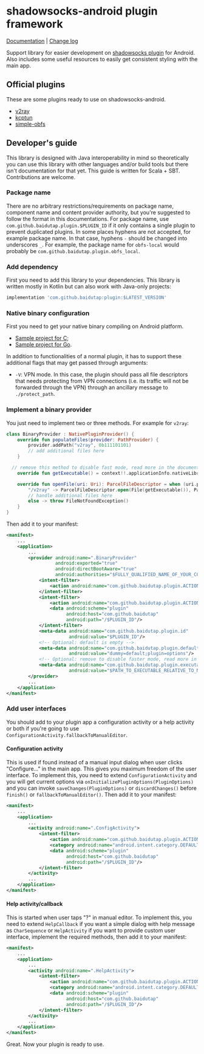 # shadowsocks-android plugin framework

[Documentation](doc.md) | [Change log](CHANGES.md)

Support library for easier development on [shadowsocks
 plugin](https://github.com/shadowsocks/shadowsocks-org/issues/28) for Android. Also includes some
 useful resources to easily get consistent styling with the main app.

## Official plugins

These are some plugins ready to use on shadowsocks-android.

* [v2ray](https://github.com/shadowsocks/v2ray-plugin-android)
* [kcptun](https://github.com/shadowsocks/kcptun-android/releases)
* [simple-obfs](https://github.com/shadowsocks/simple-obfs-android/releases)

## Developer's guide

This library is designed with Java interoperability in mind so theoretically you can use this
 library with other languages and/or build tools but there isn't documentation for that yet. This
 guide is written for Scala + SBT. Contributions are welcome.

### Package name

There are no arbitrary restrictions/requirements on package name, component name and content
 provider authority, but you're suggested to follow the format in this documentations. For package
 name, use `com.github.baidutap.plugin.$PLUGIN_ID` if it only contains a single plugin to
 prevent duplicated plugins. In some places hyphens are not accepted, for example package name. In
 that case, hyphens `-` should be changed into underscores `_`. For example, the package name for
 `obfs-local` would probably be `com.github.baidutap.plugin.obfs_local`.

### Add dependency

First you need to add this library to your dependencies.
This library is written mostly in Kotlin but can also work with Java-only projects:

```gradle
implementation 'com.github.baidutap:plugin:$LATEST_VERSION'
```

### Native binary configuration

First you need to get your native binary compiling on Android platform.

* [Sample project for C](https://github.com/shadowsocks/simple-obfs-android/tree/4f82c4a4e415d666e70a7e2e60955cb0d85c1615);
* [Sample project for Go](https://github.com/shadowsocks/v2ray-plugin-android/tree/172bd4cec0276112828614482fb646b79dbf1540).

In addition to functionalities of a normal plugin, it has to support these additional flags that
 may get passed through arguments:

* `-V`: VPN mode. In this case, the plugin should pass all file descriptors that needs protecting
  from VPN connections (i.e. its traffic will not be forwarded through the VPN) through an
  ancillary message to `./protect_path`.

### Implement a binary provider

You just need to implement two or three methods. For example for `v2ray`:

```kotlin
class BinaryProvider : NativePluginProvider() {
    override fun populateFiles(provider: PathProvider) {
        provider.addPath("v2ray", 0b111101101)
        // add additional files here
    }

  // remove this method to disable fast mode, read more in the documentation
    override fun getExecutable() = context!!.applicationInfo.nativeLibraryDir + "/libv2ray.so"

    override fun openFile(uri: Uri): ParcelFileDescriptor = when (uri.path) {
        "/v2ray" -> ParcelFileDescriptor.open(File(getExecutable()), ParcelFileDescriptor.MODE_READ_ONLY)
        // handle additional files here
        else -> throw FileNotFoundException()
    }
}
```

Then add it to your manifest:

```xml
<manifest>
    ...
    <application>
        ...
        <provider android:name=".BinaryProvider"
                  android:exported="true"
                  android:directBootAware="true"
                  android:authorities="$FULLY_QUALIFIED_NAME_OF_YOUR_CONTENTPROVIDER">
            <intent-filter>
                <action android:name="com.github.baidutap.plugin.ACTION_NATIVE_PLUGIN"/>
            </intent-filter>
            <intent-filter>
                <action android:name="com.github.baidutap.plugin.ACTION_NATIVE_PLUGIN"/>
                <data android:scheme="plugin"
                      android:host="com.github.baidutap"
                      android:path="/$PLUGIN_ID"/>
            </intent-filter>
            <meta-data android:name="com.github.baidutap.plugin.id"
                       android:value="$PLUGIN_ID"/>
            <!-- Optional: default is empty -->
            <meta-data android:name="com.github.baidutap.plugin.default_config"
                       android:value="dummy=default;plugin=options"/>
            <!-- Optional: remove to disable faster mode, read more in the documentation -->
            <meta-data android:name="com.github.baidutap.plugin.executable_path"
                       android:value="$PATH_TO_EXECUTABLE_RELATIVE_TO_NATIVE_LIB_DIR"/>
        </provider>
        ...
    </application>
</manifest>
```

### Add user interfaces

You should add to your plugin app a configuration activity or a help activity or both if you're
 going to use `ConfigurationActivity.fallbackToManualEditor`.

#### Configuration activity

This is used if found instead of a manual input dialog when user clicks "Configure..." in the main
 app. This gives you maximum freedom of the user interface. To implement this, you need to extend
 `ConfigurationActivity` and you will get current options via
 `onInitializePluginOptions(PluginOptions)` and you can invoke `saveChanges(PluginOptions)` or
 `discardChanges()` before `finish()` or `fallbackToManualEditor()`. Then add it to your manifest:

```xml
<manifest>
    ...
    <application>
        ...
        <activity android:name=".ConfigActivity">
            <intent-filter>
                <action android:name="com.github.baidutap.plugin.ACTION_CONFIGURE"/>
                <category android:name="android.intent.category.DEFAULT"/>
                <data android:scheme="plugin"
                      android:host="com.github.baidutap"
                      android:path="/$PLUGIN_ID"/>
            </intent-filter>
        </activity>
        ...
    </application>
</manifest>
```

#### Help activity/callback

This is started when user taps "?" in manual editor. To implement this, you need to extend
 `HelpCallback` if you want a simple dialog with help message as `CharSequence` or `HelpActivity`
 if you want to provide custom user interface, implement the required methods, then add it to your
 manifest:

```xml
<manifest>
    ...
    <application>
        ...
        <activity android:name=".HelpActivity">
            <intent-filter>
                <action android:name="com.github.baidutap.plugin.ACTION_HELP"/>
                <category android:name="android.intent.category.DEFAULT"/>
                <data android:scheme="plugin"
                      android:host="com.github.baidutap"
                      android:path="/$PLUGIN_ID"/>
            </intent-filter>
        </activity>
        ...
    </application>
</manifest>
```

Great. Now your plugin is ready to use.
